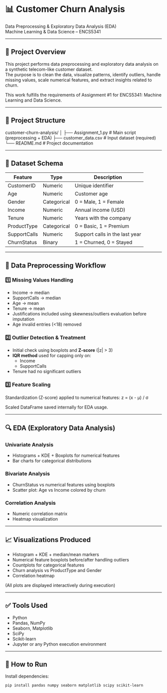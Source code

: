 # 📊 Customer Churn Analysis  
Data Preprocessing & Exploratory Data Analysis (EDA)  
Machine Learning & Data Science – ENCS5341  

---

## 📌 Project Overview  
This project performs data preprocessing and exploratory data analysis on a synthetic telecom-like customer dataset.  
The purpose is to clean the data, visualize patterns, identify outliers, handle missing values, scale numerical features, and extract insights related to churn.  

This work fulfills the requirements of Assignment #1 for ENCS5341: Machine Learning and Data Science.

---

## 📁 Project Structure

customer-churn-analysis/
│
├── Assignment_1.py # Main script (preprocessing + EDA)
├── customer_data.csv # Input dataset (required)
└── README.md # Project documentation



---

## 🧩 Dataset Schema

| Feature        | Type        | Description |
|----------------|------------|-------------|
| CustomerID     | Numeric     | Unique identifier |
| Age            | Numeric     | Customer age |
| Gender         | Categorical | 0 = Male, 1 = Female |
| Income         | Numeric     | Annual income (USD) |
| Tenure         | Numeric     | Years with the company |
| ProductType    | Categorical | 0 = Basic, 1 = Premium |
| SupportCalls   | Numeric     | Support calls in the last year |
| ChurnStatus    | Binary      | 1 = Churned, 0 = Stayed |

---

## 🧹 Data Preprocessing Workflow

### 1️⃣ Missing Values Handling
- Income → median  
- SupportCalls → median  
- Age → mean  
- Tenure → mean  
- Justifications included using skewness/outliers evaluation before imputation  
- Age invalid entries (<18) removed

### 2️⃣ Outlier Detection & Treatment
- Initial check using boxplots and **Z-score** (|z| > 3)
- **IQR method** used for capping only on:
  - Income  
  - SupportCalls  
- Tenure had no significant outliers

### 3️⃣ Feature Scaling
Standardization (Z-score) applied to numerical features:
z = (x - μ) / σ

Scaled DataFrame saved internally for EDA usage.

---

## 🔍 EDA (Exploratory Data Analysis)

### Univariate Analysis
- Histograms + KDE + Boxplots for numerical features
- Bar charts for categorical distributions

### Bivariate Analysis
- ChurnStatus vs numerical features using boxplots
- Scatter plot: Age vs Income colored by churn

### Correlation Analysis
- Numeric correlation matrix
- Heatmap visualization

---

## 📈 Visualizations Produced
- Histogram + KDE + median/mean markers
- Numerical feature boxplots before/after handling outliers
- Countplots for categorical features
- Churn analysis vs ProductType and Gender
- Correlation heatmap

(All plots are displayed interactively during execution)

---

## ✅ Tools Used
- Python  
- Pandas, NumPy  
- Seaborn, Matplotlib  
- SciPy  
- Scikit-learn  
- Jupyter or any Python execution environment  

---

## 🚀 How to Run

Install dependencies:
```bash
pip install pandas numpy seaborn matplotlib scipy scikit-learn
